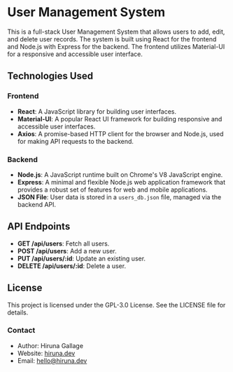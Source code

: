 # User Management System

This is a full-stack User Management System that allows users to add, edit, and delete user records. The system is built using React for the frontend and Node.js with Express for the backend. The frontend utilizes Material-UI for a responsive and accessible user interface.

## Technologies Used

### Frontend
- **React**: A JavaScript library for building user interfaces.
- **Material-UI**: A popular React UI framework for building responsive and accessible user interfaces.
- **Axios**: A promise-based HTTP client for the browser and Node.js, used for making API requests to the backend.

### Backend
- **Node.js**: A JavaScript runtime built on Chrome's V8 JavaScript engine.
- **Express**: A minimal and flexible Node.js web application framework that provides a robust set of features for web and mobile applications.
- **JSON File**: User data is stored in a `users_db.json` file, managed via the backend API.

## API Endpoints

- **GET /api/users**: Fetch all users.
- **POST /api/users**: Add a new user.
- **PUT /api/users/:id**: Update an existing user.
- **DELETE /api/users/:id**: Delete a user.

## License

This project is licensed under the GPL-3.0 License. See the LICENSE file for details.


### Contact

- Author: Hiruna Gallage
- Website: [hiruna.dev](https://hiruna.dev)
- Email: [hello@hiruna.dev](mailto:hello@hiruna.dev)